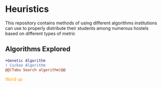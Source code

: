 # Heuristics
This repository contains methods of using different algorithms institutions can use to properly distribute their students among numerous hostels
based on different types of metric

## Algorithms Explored
```diff
+Genetic Algorithm
! Cuckoo Algorithm
@@(Tabu Search algorithm)@@
```
<span style="color:orange;">Word up</span>

